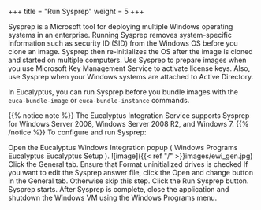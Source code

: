 +++
title = "Run Sysprep"
weight = 5
+++

Sysprep is a Microsoft tool for deploying multiple Windows operating systems in an enterprise. Running Sysprep removes system-specific information such as security ID (SID) from the Windows OS before you clone an image. Sysprep then re-initializes the OS after the image is cloned and started on multiple computers. Use Sysprep to prepare images when you use Microsoft Key Management Service to activate license keys. Also, use Sysprep when your Windows systems are attached to Active Directory. 

In Eucalyptus, you can run Sysprep before you bundle images with the `euca-bundle-image` or `euca-bundle-instance` commands. 


{{% notice note %}}
The Eucalyptus Integration Service supports Sysprep for Windows Server 2008, Windows Server 2008 R2, and Windows 7. 
{{% /notice %}}
To configure and run Sysprep: 

Open the Eucalyptus Windows Integration popup ( Windows Programs Eucalyptus Eucalyptus Setup ). 
![image]({{< ref "/" >}}images/ewi_gen.jpg)
Click the General tab. Ensure that Format uninitialized drives is checked If you want to edit the Sysprep answer file, click the Open and change button in the General tab. Otherwise skip this step. Click the Run Sysprep button. Sysprep starts. After Sysprep is complete, close the application and shutdown the Windows VM using the Windows Programs menu. 